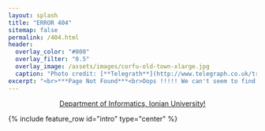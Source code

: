 ```yaml
---
layout: splash
title: "ERROR 404"
sitemap: false
permalink: /404.html
header:
  overlay_color: "#000"
  overlay_filter: "0.5"
  overlay_image: /assets/images/corfu-old-town-xlarge.jpg
  caption: "Photo credit: [**Telegrath**](http://www.telegraph.co.uk/travel/destinations/europe/greece/corfu/articles/corfu-attractions/)"
excerpt: "<br>***Page Not Found***<br>Oops !!!!! We can't seem to find the page you are looking for perhaps you can try searching for it below:"
--- 
```


<center>

<a href="https://ioniodi.github.io/site-bilingual/en/home/" target="_blank">Department of Informatics, Ionian University!</a>

<script type="text/javascript">
  var GOOG_FIXURL_LANG = 'en';
  var GOOG_FIXURL_SITE = '{{ site.url }}'
</script>
<script type="text/javascript"
  src="//linkhelp.clients.google.com/tbproxy/lh/wm/fixurl.js">
</script>

</center>

{% include feature_row id="intro" type="center" %}
